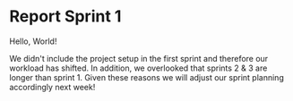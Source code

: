 # Report Sprint 1
Hello, World!

We didn't include the project setup in the first sprint and therefore our workload has shifted.
In addition, we overlooked that sprints 2 & 3 are longer than sprint 1. Given these reasons we will
adjust our sprint planning accordingly next week!